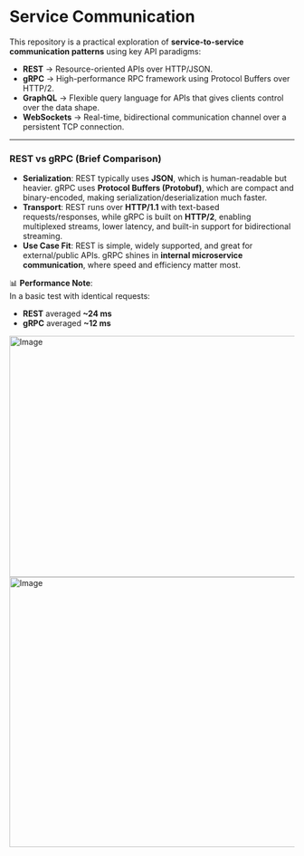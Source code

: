 # Service Communication  

This repository is a practical exploration of **service-to-service communication patterns** using key API paradigms:  

- **REST** → Resource-oriented APIs over HTTP/JSON.  
- **gRPC** → High-performance RPC framework using Protocol Buffers over HTTP/2.  
- **GraphQL** → Flexible query language for APIs that gives clients control over the data shape.  
- **WebSockets** → Real-time, bidirectional communication channel over a persistent TCP connection.  

---

### REST vs gRPC (Brief Comparison)  

- **Serialization**: REST typically uses **JSON**, which is human-readable but heavier. gRPC uses **Protocol Buffers (Protobuf)**, which are compact and binary-encoded, making serialization/deserialization much faster.  
- **Transport**: REST runs over **HTTP/1.1** with text-based requests/responses, while gRPC is built on **HTTP/2**, enabling multiplexed streams, lower latency, and built-in support for bidirectional streaming.  
- **Use Case Fit**: REST is simple, widely supported, and great for external/public APIs. gRPC shines in **internal microservice communication**, where speed and efficiency matter most.  

📊 **Performance Note**:  
In a basic test with identical requests:  
- **REST** averaged **~24 ms**  
- **gRPC** averaged **~12 ms**  

<img width="844" height="426" alt="Image" src="https://github.com/user-attachments/assets/93c8a202-4df0-40fc-81da-2a292b62f9da" />

<img width="839" height="477" alt="Image" src="https://github.com/user-attachments/assets/83b23eec-ad9c-414d-b2a6-88f5dba459cc" />
